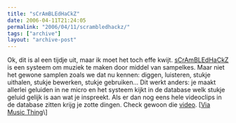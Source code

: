 ```yaml
---
title: "sCrAmBLEdHaCkZ"
date: 2006-04-11T21:24:05
permalink: "2006/04/11/scrambledhackz/"
tags: ["archive"]
layout: "archive-post"
---
```

Ok, dit is al een tijdje uit, maar ik moet het toch effe kwijt. [sCrAmBLEdHaCkZ](http://www.popmodernism.org/scrambledhackz/ "http://www.popmodernism.org/scrambledhackz/") is een systeem om muziek te maken door middel van sampelkes. Maar niet het gewone samplen zoals we dat nu kennen: diggen, luisteren, stukje uithalen, stukje bewerken, stukje gebruiken… Dit werkt anders: je maakt allerlei geluiden in ne micro en het systeem kijkt in de database welk stukje geluid gelijk is aan wat je inspreekt. Als er dan nog eens hele videoclips in de database zitten krijg je zotte dingen. Check gewoon die [video](http://www.youtube.com/p.swf?video_id=eRlhKaxcKpA&eurl=http%3A//www.popmodernism.org/scrambledhackz/%3Fc%3D4&iurl=http%3A//static18.youtube.com/vi/eRlhKaxcKpA/2.jpg "http://www.youtube.com/p.swf?video_id=eRlhKaxcKpA&eurl=http%3A//www.popmodernism.org/scrambledhackz/%3Fc%3D4&iurl=http%3A//static18.youtube.com/vi/eRlhKaxcKpA/2.jpg"). \[[Via Music Thing](http://musicthing.blogspot.com/2006/03/live-remix-machine-with-human-beatbox.html "http://musicthing.blogspot.com/2006/03/live-remix-machine-with-human-beatbox.html")\]
